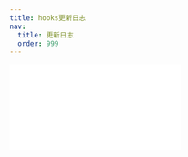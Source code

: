 ```yaml
---
title: hooks更新日志
nav:
  title: 更新日志
  order: 999
---
```


<embed src="../../packages/hooks/CHANGELOG.md"></embed>
